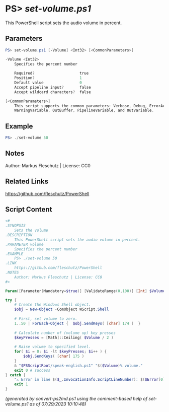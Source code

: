 PS> *set-volume.ps1*
====================

This PowerShell script sets the audio volume in percent.

Parameters
----------
```powershell
PS> set-volume.ps1 [-Volume] <Int32> [<CommonParameters>]

-Volume <Int32>
    Specifies the percent number
    
    Required?                    true
    Position?                    1
    Default value                0
    Accept pipeline input?       false
    Accept wildcard characters?  false

[<CommonParameters>]
    This script supports the common parameters: Verbose, Debug, ErrorAction, ErrorVariable, WarningAction, 
    WarningVariable, OutBuffer, PipelineVariable, and OutVariable.
```

Example
-------
```powershell
PS> ./set-volume 50

```

Notes
-----
Author: Markus Fleschutz | License: CC0

Related Links
-------------
https://github.com/fleschutz/PowerShell

Script Content
--------------
```powershell
<#
.SYNOPSIS
	Sets the volume 
.DESCRIPTION
	This PowerShell script sets the audio volume in percent.
.PARAMETER volume
	Specifies the percent number
.EXAMPLE
	PS> ./set-volume 50
.LINK
	https://github.com/fleschutz/PowerShell
.NOTES
	Author: Markus Fleschutz | License: CC0
#>

Param([Parameter(Mandatory=$true)] [ValidateRange(0,100)] [Int] $Volume)

try {
	# Create the Windows Shell object. 
	$obj = New-Object -ComObject WScript.Shell
    
	# First, set volume to zero. 
	1..50 | ForEach-Object {  $obj.SendKeys( [char] 174 )  }
    
	# Calculate number of (volume up) key presses 
	$keyPresses = [Math]::Ceiling( $Volume / 2 )
    
	# Raise volume to specified level. 
	for( $i = 0; $i -lt $keyPresses; $i++ ) {
		$obj.SendKeys( [char] 175 )
	}
	& "$PSScriptRoot/speak-english.ps1" "$($Volume)% volume."
	exit 0 # success
} catch {
	"⚠️ Error in line $($_.InvocationInfo.ScriptLineNumber): $($Error[0])"
	exit 1
}
```

*(generated by convert-ps2md.ps1 using the comment-based help of set-volume.ps1 as of 07/29/2023 10:10:48)*

